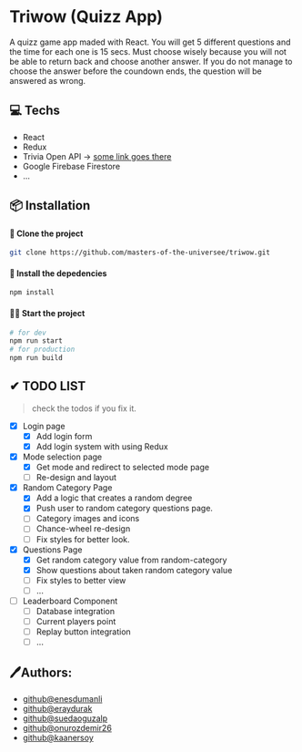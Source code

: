 # Triwow (Quizz App)

A quizz game app maded with React.
You will get 5 different questions and the time for each one is 15 secs. Must choose
wisely because you will not be able to return back and choose another answer. If you do
not manage to choose the answer before the coundown ends, the question will be answered
as wrong.

## 💻 Techs

- React
- Redux
- Trivia Open API -> [some link goes there](https://google.com)
- Google Firebase Firestore
- ...

## 📦 Installation

#### 📰 Clone the project

```bash
git clone https://github.com/masters-of-the-universee/triwow.git
```

#### 🔻 Install the depedencies

```bash
npm install
```

#### 🏃‍♂️ Start the project

```bash
# for dev
npm run start
# for production
npm run build
```

## ✔ TODO LIST

> check the todos if you fix it.

- [x] Login page
  - [x] Add login form
  - [x] Add login system with using Redux

- [x] Mode selection page
  - [x] Get mode and redirect to selected mode page
  - [ ] Re-design and layout

- [x] Random Category Page
  - [x] Add a logic that creates a random degree
  - [x] Push user to random category questions page.
  - [ ] Category images and icons
  - [ ] Chance-wheel re-design
  - [ ] Fix styles for better look.

- [x] Questions Page
  - [x] Get random category value from random-category
  - [x] Show questions about taken random category value
  - [ ] Fix styles to better view
  - [ ] ...

- [ ] Leaderboard Component
  - [ ] Database integration 
  - [ ] Current players point
  - [ ] Replay button integration
  - [ ] ...
## 🖊Authors:

- [github@enesdumanli](https://github.com/enesdumanli)
- [github@eraydurak](https://github.com/eraydurak)
- [github@suedaoguzalp](https://github.com/suedaoguzalp)
- [github@onurozdemir26](https://github.com/onurozdemir26)
- [github@kaanersoy](https://github.com/kaanersoy)
